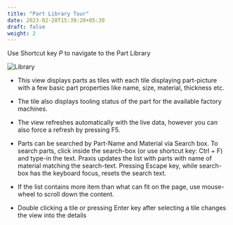 ```yaml
---
title: "Part Library Tour"
date: 2023-02-28T15:39:28+05:30
draft: false
weight: 2
---
```


Use Shortcut key *P* to navigate to the Part Library

![Library](/images/Library.png)

* This view displays parts as tiles with each tile displaying part-picture with a few basic part properties like name, size, material, thickness etc.

* The tile also displays tooling status of the part for the available factory machines.

* The view refreshes automatically with the live data, however you can also force a refresh by pressing F5.

* Parts can be searched by Part-Name and Material via Search box. To search parts, click inside the search-box (or use shortcut key: Ctrl + F) and type-in the text. Praxis updates the list with parts with name of material matching the search-text. Pressing Escape key, while search-box has the keyboard focus, resets the search text.

* If the list contains more item than what can fit on the page, use mouse-wheel to scroll down the content.

* Double clicking a tile or pressing Enter key after selecting a tile changes the view into the details 